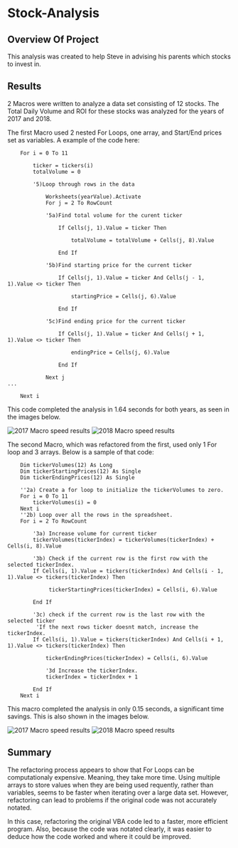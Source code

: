 # Stock-Analysis

## Overview Of Project

This analysis was created to help Steve in advising his parents which stocks to invest in.

## Results

2 Macros were written to analyze a data set consisting of 12 stocks. The Total Daily Volume and ROI for these stocks was analyzed for the years of 2017 and 2018.

The first Macro used 2 nested For Loops, one array, and Start/End prices set as variables. A example of the code here: 

```vba
    For i = 0 To 11
        
        ticker = tickers(i)
        totalVolume = 0
        
        '5)Loop through rows in the data
            
            Worksheets(yearValue).Activate
            For j = 2 To RowCount
    
            '5a)Find total volume for the curent ticker
            
                If Cells(j, 1).Value = ticker Then
        
                    totalVolume = totalVolume + Cells(j, 8).Value
        
                End If
            
            '5b)Find starting price for the current ticker
            
                If Cells(j, 1).Value = ticker And Cells(j - 1, 1).Value <> ticker Then
        
                    startingPrice = Cells(j, 6).Value
            
                End If
                
            '5c)Find ending price for the current ticker
    
                If Cells(j, 1).Value = ticker And Cells(j + 1, 1).Value <> ticker Then
        
                    endingPrice = Cells(j, 6).Value
        
                End If
    
            Next j
...
        
    Next i
```
This code completed the analysis in 1.64 seconds for both years, as seen in the images below.


![2017 Macro speed results](https://raw.githubusercontent.com/jdwrhodes/stock-analysis/main/Resources/Original_VBA_Challenge_2017.png "2017 Macro speed results") ![2018 Macro speed results](https://raw.githubusercontent.com/jdwrhodes/stock-analysis/main/Resources/Original_VBA_Challenge_2018.png "2018 Macro speed results")

The second Macro, which was refactored from the first, used only 1 For loop and 3 arrays. Below is a sample of that code:

```vba
    Dim tickerVolumes(12) As Long
    Dim tickerStartingPrices(12) As Single
    Dim tickerEndingPrices(12) As Single
    
    ''2a) Create a for loop to initialize the tickerVolumes to zero.
    For i = 0 To 11
        tickerVolumes(i) = 0
    Next i
    ''2b) Loop over all the rows in the spreadsheet.
    For i = 2 To RowCount
        
        '3a) Increase volume for current ticker
        tickerVolumes(tickerIndex) = tickerVolumes(tickerIndex) + Cells(i, 8).Value
        
        '3b) Check if the current row is the first row with the selected tickerIndex.
        If Cells(i, 1).Value = tickers(tickerIndex) And Cells(i - 1, 1).Value <> tickers(tickerIndex) Then
                
             tickerStartingPrices(tickerIndex) = Cells(i, 6).Value
            
        End If
        
        '3c) check if the current row is the last row with the selected ticker
         'If the next rows ticker doesnt match, increase the tickerIndex.
        If Cells(i, 1).Value = tickers(tickerIndex) And Cells(i + 1, 1).Value <> tickers(tickerIndex) Then
        
            tickerEndingPrices(tickerIndex) = Cells(i, 6).Value
        
            '3d Increase the tickerIndex.
            tickerIndex = tickerIndex + 1
            
        End If
    Next i
```

This macro completed the analysis in only 0.15 seconds, a significant time savings. This is also shown in the images below.

![2017 Macro speed results](https://raw.githubusercontent.com/jdwrhodes/stock-analysis/main/Resources/VBA_Challenge_2017.png "2017 Macro speed results") ![2018 Macro speed results](https://raw.githubusercontent.com/jdwrhodes/stock-analysis/main/Resources/VBA_Challenge_2018.png "2018 Macro speed results")

## Summary
 
 The refactoring process appears to show that For Loops can be computationaly expensive. Meaning, they take more time. Using multiple arrays to store values when they are being used requently, rather than variables, seems to be faster when iterating over a large data set. However, refactoring can lead to problems if the original code was not accurately notated.
 
 In this case, refactoring the original VBA code led to a faster, more efficient program. Also, because the code was notated clearly, it was easier to deduce how the code worked and where it could be improved.
 
